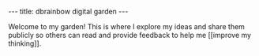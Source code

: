 --- title: dbrainbow digital garden ---

Welcome to my garden! This is where I explore my ideas and share them publicly so others can read and provide feedback to help me [[improve my thinking]].
